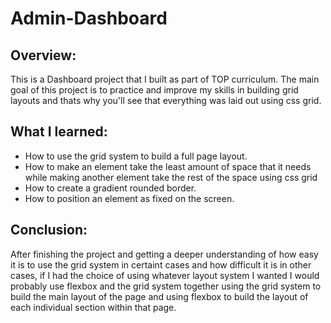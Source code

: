 # Admin-Dashboard

## Overview:
This is a Dashboard project that I built as part of TOP curriculum. The main goal of this project is to practice and improve my skills in building grid 
layouts and thats why you'll see that everything was laid out using css grid.

## What I learned:
- How to use the grid system to build a full page layout.
- How to make an element take the least amount of space that it needs while making another element take the rest of the space using css grid
- How to create a gradient rounded border.
- How to position an element as fixed on the screen.

## Conclusion:
After finishing the project and getting a deeper understanding of how easy it is to use the grid system in certaint cases and how difficult it is in other cases, if I had the choice of using whatever layout system I wanted I would probably use flexbox and the grid system together using the grid system to build the main layout of the page and using flexbox to build the layout of each individual section within that page.

